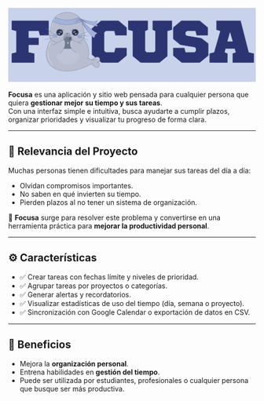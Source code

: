 ![Focusa Logo](FOCUSA.png)

**Focusa** es una aplicación y sitio web pensada para cualquier persona que quiera **gestionar mejor su tiempo y sus tareas**.  
Con una interfaz simple e intuitiva, busca ayudarte a cumplir plazos, organizar prioridades y visualizar tu progreso de forma clara.

---

## 📌 Relevancia del Proyecto

Muchas personas tienen dificultades para manejar sus tareas del día a día:  
- Olvidan compromisos importantes.  
- No saben en qué invierten su tiempo.  
- Pierden plazos al no tener un sistema de organización.  

🚀 **Focusa** surge para resolver este problema y convertirse en una herramienta práctica para **mejorar la productividad personal**.

---

## ⚙️ Características

- ✅ Crear tareas con fechas límite y niveles de prioridad.  
- ✅ Agrupar tareas por proyectos o categorías.  
- ✅ Generar alertas y recordatorios.  
- ✅ Visualizar estadísticas de uso del tiempo (día, semana o proyecto).  
- ✅ Sincronización con Google Calendar o exportación de datos en CSV.  

---

## 🚀 Beneficios

- Mejora la **organización personal**.  
- Entrena habilidades en **gestión del tiempo**.  
- Puede ser utilizada por estudiantes, profesionales o cualquier persona que busque ser más productiva.  
